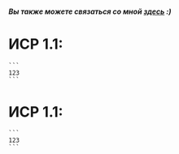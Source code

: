 
#### *Вы также можете связаться со мной [здесь](https://vk.com/nestessia) :)*

# ИСР 1.1:

    ```
    123
    ```

# ИСР 1.1:

    ```
    123
    ```
